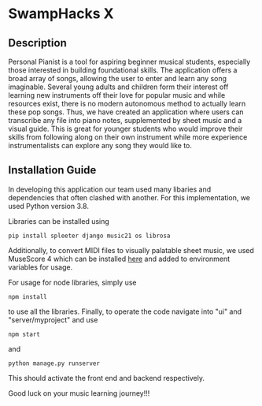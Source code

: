 # SwampHacks X

## Description

Personal Pianist is a tool for aspiring beginner musical students, especially those interested in building foundational skills. The application offers a broad array of songs, allowing the user to enter and learn any song imaginable. Several young adults and children form their interest off learning new instruments off their love for popular music and while resources exist, there is no modern autonomous method to actually learn these pop songs. Thus, we have created an application where users can transcribe any file into piano notes, supplemented by sheet music and a visual guide. This is great for younger students who would improve their skills from following along on their own instrument while more experience instrumentalists can explore any song they would like to.

## Installation Guide

In developing this application our team used many libaries and dependencies that often clashed with another. For this implementation, we used Python version 3.8.

Libraries can be installed using 

```pip install spleeter django music21 os librosa```

Additionally, to convert MIDI files to visually palatable sheet music, we used MuseScore 4 which can be installed [here](https://musescore.org/en/download) and added to environment variables for usage.

For usage for node libraries, simply use 

```npm install```

to use all the libraries. Finally, to operate the code navigate into "ui" and "server/myproject" and use 

```npm start```

and

```python manage.py runserver```

This should activate the front end and backend respectively. 

Good luck on your music learning journey!!!
